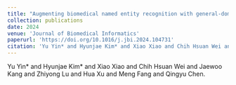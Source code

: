 ```yaml
---
title: "Augmenting biomedical named entity recognition with general-domain resources"
collection: publications
date: 2024
venue: 'Journal of Biomedical Informatics'
paperurl: 'https://doi.org/10.1016/j.jbi.2024.104731'
citation: 'Yu Yin* and Hyunjae Kim* and Xiao Xiao and Chih Hsuan Wei and Jaewoo Kang and Zhiyong Lu and Hua Xu and Meng Fang and Qingyu Chen'
---
```


Yu Yin* and Hyunjae Kim* and Xiao Xiao and Chih Hsuan Wei and Jaewoo Kang and Zhiyong Lu and Hua Xu and Meng Fang and Qingyu Chen.
